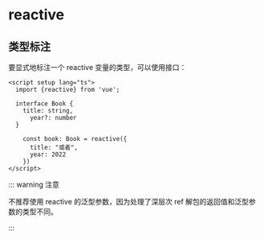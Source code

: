 # reactive

## 类型标注

要显式地标注一个 reactive 变量的类型，可以使用接口：

```vue
<script setup lang="ts">
  import {reactive} from 'vue';

  interface Book {
    title: string,
      year?: number
  }

    const book: Book = reactive({
      title: "或者",
      year: 2022
    })
</script>
```

::: warning 注意

不推荐使用 reactive 的泛型参数，因为处理了深层次 ref 解包的返回值和泛型参数的类型不同。

:::
































